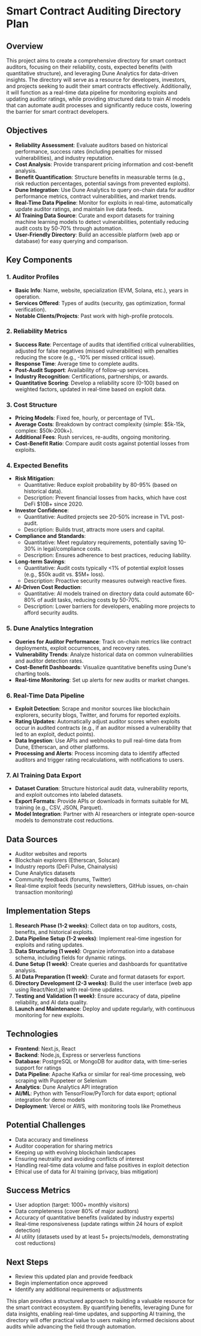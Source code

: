 # Smart Contract Auditing Directory Plan

## Overview
This project aims to create a comprehensive directory for smart contract auditors, focusing on their reliability, costs, expected benefits (with quantitative structure), and leveraging Dune Analytics for data-driven insights. The directory will serve as a resource for developers, investors, and projects seeking to audit their smart contracts effectively. Additionally, it will function as a real-time data pipeline for monitoring exploits and updating auditor ratings, while providing structured data to train AI models that can automate audit processes and significantly reduce costs, lowering the barrier for smart contract developers.

## Objectives
- **Reliability Assessment**: Evaluate auditors based on historical performance, success rates (including penalties for missed vulnerabilities), and industry reputation.
- **Cost Analysis**: Provide transparent pricing information and cost-benefit analysis.
- **Benefit Quantification**: Structure benefits in measurable terms (e.g., risk reduction percentages, potential savings from prevented exploits).
- **Dune Integration**: Use Dune Analytics to query on-chain data for auditor performance metrics, contract vulnerabilities, and market trends.
- **Real-Time Data Pipeline**: Monitor for exploits in real-time, automatically update auditor ratings, and maintain live data feeds.
- **AI Training Data Source**: Curate and export datasets for training machine learning models to detect vulnerabilities, potentially reducing audit costs by 50-70% through automation.
- **User-Friendly Directory**: Build an accessible platform (web app or database) for easy querying and comparison.

## Key Components

### 1. Auditor Profiles
- **Basic Info**: Name, website, specialization (EVM, Solana, etc.), years in operation.
- **Services Offered**: Types of audits (security, gas optimization, formal verification).
- **Notable Clients/Projects**: Past work with high-profile protocols.

### 2. Reliability Metrics
- **Success Rate**: Percentage of audits that identified critical vulnerabilities, adjusted for false negatives (missed vulnerabilities) with penalties reducing the score (e.g., -10% per missed critical issue).
- **Response Time**: Average time to complete audits.
- **Post-Audit Support**: Availability of follow-up services.
- **Industry Recognition**: Certifications, partnerships, or awards.
- **Quantitative Scoring**: Develop a reliability score (0-100) based on weighted factors, updated in real-time based on exploit data.

### 3. Cost Structure
- **Pricing Models**: Fixed fee, hourly, or percentage of TVL.
- **Average Costs**: Breakdown by contract complexity (simple: $5k-15k, complex: $50k-200k+).
- **Additional Fees**: Rush services, re-audits, ongoing monitoring.
- **Cost-Benefit Ratio**: Compare audit costs against potential losses from exploits.

### 4. Expected Benefits
- **Risk Mitigation**: 
  - Quantitative: Reduce exploit probability by 80-95% (based on historical data).
  - Description: Prevent financial losses from hacks, which have cost DeFi $10B+ since 2020.
- **Investor Confidence**: 
  - Quantitative: Audited projects see 20-50% increase in TVL post-audit.
  - Description: Builds trust, attracts more users and capital.
- **Compliance and Standards**: 
  - Quantitative: Meet regulatory requirements, potentially saving 10-30% in legal/compliance costs.
  - Description: Ensures adherence to best practices, reducing liability.
- **Long-term Savings**: 
  - Quantitative: Audit costs typically <1% of potential exploit losses (e.g., $50k audit vs. $5M+ loss).
  - Description: Proactive security measures outweigh reactive fixes.
- **AI-Driven Cost Reduction**:
  - Quantitative: AI models trained on directory data could automate 60-80% of audit tasks, reducing costs by 50-70%.
  - Description: Lower barriers for developers, enabling more projects to afford security audits.

### 5. Dune Analytics Integration
- **Queries for Auditor Performance**: Track on-chain metrics like contract deployments, exploit occurrences, and recovery rates.
- **Vulnerability Trends**: Analyze historical data on common vulnerabilities and auditor detection rates.
- **Cost-Benefit Dashboards**: Visualize quantitative benefits using Dune's charting tools.
- **Real-time Monitoring**: Set up alerts for new audits or market changes.

### 6. Real-Time Data Pipeline
- **Exploit Detection**: Scrape and monitor sources like blockchain explorers, security blogs, Twitter, and forums for reported exploits.
- **Rating Updates**: Automatically adjust auditor scores when exploits occur in audited contracts (e.g., if an auditor missed a vulnerability that led to an exploit, deduct points).
- **Data Ingestion**: Use APIs and webhooks to pull real-time data from Dune, Etherscan, and other platforms.
- **Processing and Alerts**: Process incoming data to identify affected auditors and trigger rating recalculations, with notifications to users.

### 7. AI Training Data Export
- **Dataset Curation**: Structure historical audit data, vulnerability reports, and exploit outcomes into labeled datasets.
- **Export Formats**: Provide APIs or downloads in formats suitable for ML training (e.g., CSV, JSON, Parquet).
- **Model Integration**: Partner with AI researchers or integrate open-source models to demonstrate cost reductions.

## Data Sources
- Auditor websites and reports
- Blockchain explorers (Etherscan, Solscan)
- Industry reports (DeFi Pulse, Chainalysis)
- Dune Analytics datasets
- Community feedback (forums, Twitter)
- Real-time exploit feeds (security newsletters, GitHub issues, on-chain transaction monitoring)

## Implementation Steps
1. **Research Phase (1-2 weeks)**: Collect data on top auditors, costs, benefits, and historical exploits.
2. **Data Pipeline Setup (1-2 weeks)**: Implement real-time ingestion for exploits and rating updates.
3. **Data Structuring (1 week)**: Organize information into a database schema, including fields for dynamic ratings.
4. **Dune Setup (1 week)**: Create queries and dashboards for quantitative analysis.
5. **AI Data Preparation (1 week)**: Curate and format datasets for export.
6. **Directory Development (2-3 weeks)**: Build the user interface (web app using React/Next.js) with real-time updates.
7. **Testing and Validation (1 week)**: Ensure accuracy of data, pipeline reliability, and AI data quality.
8. **Launch and Maintenance**: Deploy and update regularly, with continuous monitoring for new exploits.

## Technologies
- **Frontend**: Next.js, React
- **Backend**: Node.js, Express or serverless functions
- **Database**: PostgreSQL or MongoDB for auditor data, with time-series support for ratings
- **Data Pipeline**: Apache Kafka or similar for real-time processing, web scraping with Puppeteer or Selenium
- **Analytics**: Dune Analytics API integration
- **AI/ML**: Python with TensorFlow/PyTorch for data export; optional integration for demo models
- **Deployment**: Vercel or AWS, with monitoring tools like Prometheus

## Potential Challenges
- Data accuracy and timeliness
- Auditor cooperation for sharing metrics
- Keeping up with evolving blockchain landscapes
- Ensuring neutrality and avoiding conflicts of interest
- Handling real-time data volume and false positives in exploit detection
- Ethical use of data for AI training (privacy, bias mitigation)

## Success Metrics
- User adoption (target: 1000+ monthly visitors)
- Data completeness (cover 80% of major auditors)
- Accuracy of quantitative benefits (validated by industry experts)
- Real-time responsiveness (update ratings within 24 hours of exploit detection)
- AI utility (datasets used by at least 5+ projects/models, demonstrating cost reductions)

## Next Steps
- Review this updated plan and provide feedback
- Begin implementation once approved
- Identify any additional requirements or adjustments

This plan provides a structured approach to building a valuable resource for the smart contract ecosystem. By quantifying benefits, leveraging Dune for data insights, enabling real-time updates, and supporting AI training, the directory will offer practical value to users making informed decisions about audits while advancing the field through automation.
